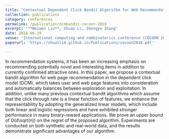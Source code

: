 ```yaml
---
title: "Contextual Dependent Click Bandit Algorithm for Web Recommendation"
collection: publications
category: conferences
permalink: /publication/dcmbandit-cocoon-2018
excerpt: '**Weiwen Liu**, Shuai Li, Shengyu Zhang'
date: 2018-06-29
venue: 'International computing and combinatorics conference (COCOON 2018)'
paperurl: 'https://shuaili8.github.io/Publications/cocoon2018.pdf'

---
```


In recommendation systems, it has been an increasing emphasis on recommending potentially novel and interesting items in addition to currently confirmed attractive ones. In this paper, we propose a contextual bandit algorithm for web page recommendation in the dependent click model (DCM), which takes user and web page features into consideration and automatically balances between exploration and exploitation. In addition, unlike many previous contextual bandit algorithms which assume that the click through rate is a linear function of features, we enhance the representability by adopting the generalized linear models, which include both linear and logistic regressions and have exhibited stronger performance in many binary-reward applications. We prove an upper bound of O(d\sqrt(n)) on the regret of the proposed algorithm. Experiments are conducted on both synthetic and real-world data, and the results demonstrate significant advantages of our algorithm.